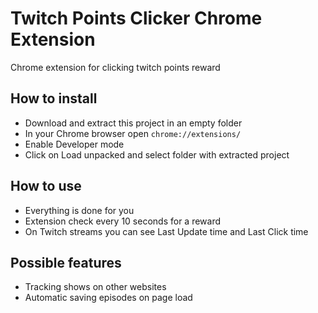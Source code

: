 # Twitch Points Clicker Chrome Extension

Chrome extension for clicking twitch points reward

## How to install

- Download and extract this project in an empty folder
- In your Chrome browser open `chrome://extensions/`
- Enable Developer mode
- Click on Load unpacked and select folder with extracted project

## How to use

- Everything is done for you
- Extension check every 10 seconds for a reward
- On Twitch streams you can see Last Update time and Last Click time

## Possible features

- Tracking shows on other websites
- Automatic saving episodes on page load